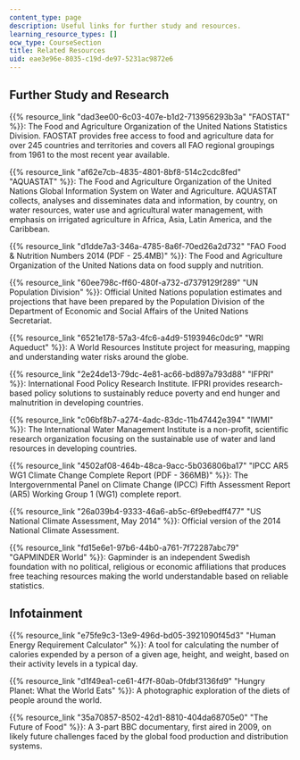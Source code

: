 ```yaml
---
content_type: page
description: Useful links for further study and resources.
learning_resource_types: []
ocw_type: CourseSection
title: Related Resources
uid: eae3e96e-8035-c19d-de97-5231ac9872e6
---
```


Further Study and Research
--------------------------

{{% resource_link "dad3ee00-6c03-407e-b1d2-713956293b3a" "FAOSTAT" %}}: The Food and Agriculture Organization of the United Nations Statistics Division. FAOSTAT provides free access to food and agriculture data for over 245 countries and territories and covers all FAO regional groupings from 1961 to the most recent year available.

{{% resource_link "af62e7cb-4835-4801-8bf8-514c2cdc8fed" "AQUASTAT" %}}: The Food and Agriculture Organization of the United Nations Global Information System on Water and Agriculture. AQUASTAT collects, analyses and disseminates data and information, by country, on water resources, water use and agricultural water management, with emphasis on irrigated agriculture in Africa, Asia, Latin America, and the Caribbean.

{{% resource_link "d1dde7a3-346a-4785-8a6f-70ed26a2d732" "FAO Food & Nutrition Numbers 2014 (PDF - 25.4MB)" %}}: The Food and Agriculture Organization of the United Nations data on food supply and nutrition.

{{% resource_link "60ee798c-ff60-480f-a732-d7379129f289" "UN Population Division" %}}: Official United Nations population estimates and projections that have been prepared by the Population Division of the Department of Economic and Social Affairs of the United Nations Secretariat.

{{% resource_link "6521e178-57a3-4fc6-a4d9-5193946c0dc9" "WRI Aqueduct" %}}: A World Resources Institute project for measuring, mapping and understanding water risks around the globe.

{{% resource_link "2e24de13-79dc-4e81-ac66-bd897a793d88" "IFPRI" %}}: International Food Policy Research Institute. IFPRI provides research-based policy solutions to sustainably reduce poverty and end hunger and malnutrition in developing countries.

{{% resource_link "c06bf8b7-a274-4adc-83dc-11b47442e394" "IWMI" %}}: The International Water Management Institute is a non-profit, scientific research organization focusing on the sustainable use of water and land resources in developing countries.

{{% resource_link "4502af08-464b-48ca-9acc-5b036806ba17" "IPCC AR5 WG1 Climate Change Complete Report (PDF - 366MB)" %}}: The Intergovernmental Panel on Climate Change (IPCC) Fifth Assessment Report (AR5) Working Group 1 (WG1) complete report.

{{% resource_link "26a039b4-9333-46a6-ab5c-6f9ebedff477" "US National Climate Assessment, May 2014" %}}: Official version of the 2014 National Climate Assessment.

{{% resource_link "fd15e6e1-97b6-44b0-a761-7f72287abc79" "GAPMINDER World" %}}: Gapminder is an independent Swedish foundation with no political, religious or economic affiliations that produces free teaching resources making the world understandable based on reliable statistics.

Infotainment
------------

{{% resource_link "e75fe9c3-13e9-496d-bd05-3921090f45d3" "Human Energy Requirement Calculator" %}}: A tool for calculating the number of calories expended by a person of a given age, height, and weight, based on their activity levels in a typical day. 

{{% resource_link "d1f49ea1-ce61-4f7f-80ab-0fdbf3136fd9" "Hungry Planet: What the World Eats" %}}: A photographic exploration of the diets of people around the world.

{{% resource_link "35a70857-8502-42d1-8810-404da68705e0" "The Future of Food" %}}: A 3-part BBC documentary, first aired in 2009, on likely future challenges faced by the global food production and distribution systems.